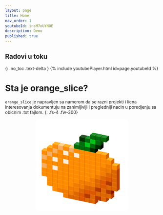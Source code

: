 ```yaml
---
layout: page
title: Home
nav_order: 1
youtubeId: insM7oUYNOE
description: Demo
published: true
---
```


## Radovi u toku
{: .no_toc .text-delta }
{% include youtubePlayer.html id=page.youtubeId %}
# Sta je orange_slice?
`orange_slice` je napravljen sa namerom da se razni projekti i licna interesovanja dokumentuju na zanimljiviji i pregledniji nacin u poredjenju sa obicnim .txt fajlom.
{:  .fs-4   .fw-300}

<p align="center">
    <img src="assets/images/logo_d.png" alt="test" width="300" height="300"> 
</p>
